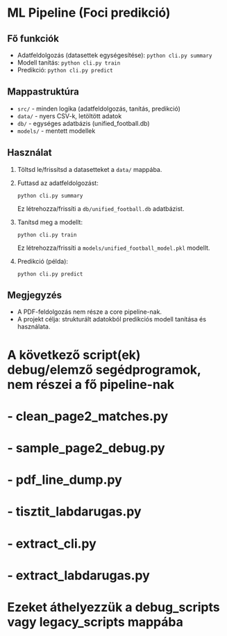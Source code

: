 # ML Pipeline (Foci predikció)

## Fő funkciók

- Adatfeldolgozás (datasettek egységesítése): `python cli.py summary`
- Modell tanítás: `python cli.py train`
- Predikció: `python cli.py predict`

## Mappastruktúra

- `src/` - minden logika (adatfeldolgozás, tanítás, predikció)
- `data/` - nyers CSV-k, letöltött adatok
- `db/` - egységes adatbázis (unified_football.db)
- `models/` - mentett modellek

## Használat

1. Töltsd le/frissítsd a datasetteket a `data/` mappába.
2. Futtasd az adatfeldolgozást:

   ```
   python cli.py summary
   ```

   Ez létrehozza/frissíti a `db/unified_football.db` adatbázist.
3. Tanítsd meg a modellt:

   ```
   python cli.py train
   ```

   Ez létrehozza/frissíti a `models/unified_football_model.pkl` modellt.
4. Predikció (példa):

   ```
   python cli.py predict
   ```

## Megjegyzés

- A PDF-feldolgozás nem része a core pipeline-nak.
- A projekt célja: strukturált adatokból predikciós modell tanítása és használata.

# A következő script(ek) debug/elemző segédprogramok, nem részei a fő pipeline-nak

# - clean_page2_matches.py

# - sample_page2_debug.py

# - pdf_line_dump.py

# - tisztit_labdarugas.py

# - extract_cli.py

# - extract_labdarugas.py

# Ezeket áthelyezzük a debug_scripts vagy legacy_scripts mappába
